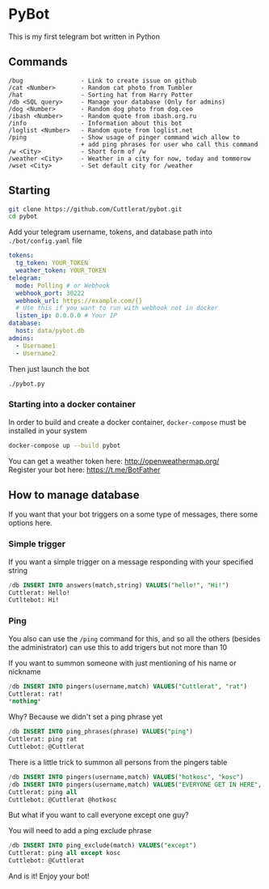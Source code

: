 # PyBot

This is my first telegram bot written in Python

## Commands

```
/bug                - Link to create issue on github
/cat <Number>       - Random cat photo from Tumbler
/hat                - Sorting hat from Harry Potter
/db <SQL query>     - Manage your database (Only for admins)
/dog <Number>       - Random dog photo from dog.ceo
/ibash <Number>     - Random quote from ibash.org.ru
/info               - Information about this bot
/loglist <Number>   - Random quote from loglist.net
/ping               - Show usage of pinger command wich allow to
                    + add ping phrases for user who call this command
/w <City>           - Short form of /w
/weather <City>     - Weather in a city for now, today and tommorow
/wset <City>        - Set default city for /weather
```

## Starting

```bash
git clone https://github.com/Cuttlerat/pybot.git
cd pybot
```

Add your telegram username, tokens, and database path into `./bot/config.yaml` file
```yaml
tokens:
  tg_token: YOUR_TOKEN
  weather_token: YOUR_TOKEN
telegram:
  mode: Polling # or Webhook
  webhook_port: 30222
  webhook_url: https://example.com/{}
  # Use this if you want to run with webhook not in docker
  listen_ip: 0.0.0.0 # Your IP
database:
  host: data/pybot.db
admins:
  - Username1
  - Username2
```

Then just launch the bot

```bash
./pybot.py
```

### Starting into a docker container

In order to build and create a docker container, `docker-compose` must be installed in your system

```bash
docker-compose up --build pybot
```

You can get a weather token here: http://openweathermap.org/ <br>
Register your bot here: https://t.me/BotFather

## How to manage database

If you want that your bot triggers on a some type of messages, there some options here.

### Simple trigger

If you want a simple trigger on a message responding with your specified string

```sql
/db INSERT INTO answers(match,string) VALUES("hello!", "Hi!")
Cuttlerat: Hello!
Cutltebot: Hi!
```

### Ping

You also can use the `/ping` command for this, and so all the others (besides the administrator) can use this to add trigers but not more than 10

If you want to summon someone with just mentioning of his name or nickname

```sql
/db INSERT INTO pingers(username,match) VALUES("Cuttlerat", "rat")
Cuttlerat: rat!
*nothing*
```

Why? Because we didn't set a ping phrase yet

```sql
/db INSERT INTO ping_phrases(phrase) VALUES("ping")
Cuttlerat: ping rat
Cuttlebot: @Cuttlerat
```

There is a little trick to summon all persons from the pingers table

```sql
/db INSERT INTO pingers(username,match) VALUES("hotkosc", "kosc")
/db INSERT INTO pingers(username,match) VALUES("EVERYONE GET IN HERE", "all")
Cuttlerat: ping all
Cuttlebot: @Cuttlerat @hotkosc
```

But what if you want to call everyone except one guy?

You will need to add a ping exclude phrase

```sql
/db INSERT INTO ping_exclude(match) VALUES("except")
Cuttlerat: ping all except kosc
Cuttlebot: @Cuttlerat
```

And is it! Enjoy your bot!
